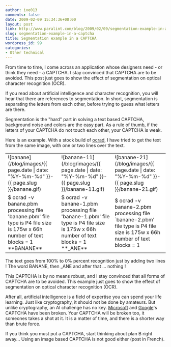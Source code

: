 ```yaml
---
author: ixe013
comments: false
date: 2009-02-09 15:34:36+00:00
layout: post
link: http://www.paralint.com/blog/2009/02/09/segmentation-example-in-a-captcha/
slug: segmentation-example-in-a-captcha
title: Segmentation example in a CAPTCHA
wordpress_id: 99
categories:
- Other technical
---
```


From time to time, I come across an application whose designers need - or think they need - a CAPTCHA. I stay convinced that CAPTCHA are to be avoided. This post just goes to show the effect of segmentation on optical character recognition (OCR).  
  
If you read about artificial intelligence and character recognition, you will hear that there are references to segmentation. In short, segmentation is separating the letters from each other, before trying to guess what letters are there.  
  
Segmentation is the "hard" part in solving a text based CAPTCHA, background noise and colors are the easy part. As a rule of thumb, if the letters of your CAPTCHA do not touch each other, your CAPTCHA is weak.  


Here is an example. With a stock build of [ocrad](http://www.gnu.org/software/ocrad/ocrad.html), I have tried to get the text from the same image, with one or two lines over the text.  




<table bgcolor="#ffffff" border="0" class="zeroBorder" width="100%" cellpadding="3" cellspacing="0" id="j3z3" >
<tbody id="wlf87" >
<tr id="wlf88" >

<td width="33%" id="wlf89" >![banane](/blog/images/{{ page.date | date: "%Y-%m-%d" }}-{{ page.slug }}/banane.gif)
</td>

<td width="33%" id="wlf811" >![banane-11](/blog/images/{{ page.date | date: "%Y-%m-%d" }}-{{ page.slug }}/banane-11.gif)  

</td>

<td width="33%" id="wlf814" >![banane-21](/blog/images/{{ page.date | date: "%Y-%m-%d" }}-{{ page.slug }}/banane-21.gif)  

</td>
</tr>
<tr id="wlf817" >

<td width="33%" id="wlf818" >$ ocrad -v banane.pbm  
processing file 'banane.pbm'  
file type is P4  
file size is 175w x 66h  
number of text blocks = 1  
**BANANE**  

</td>

<td width="33%" id="wlf825" >$ ocrad -v banane-1.pbm  
processing file 'banane-1.pbm'  
file type is P4  
file size is 175w x 66h  
number of text blocks = 1  
**_ANE**  

</td>

<td width="33%" id="wlf832" >$ ocrad -v banane-2.pbm  
processing file `banane-2.pbm'  
file type is P4  
file size is 175w x 66h  
number of text blocks = 1  
  

</td>
</tr>
</tbody></table>



The text goes from 100% to 0% percent recognition just by adding two lines ! The word BANANE, then _ANE and after that ... nothing !

This CAPTCHA is by no means robust, and I stay convinced that all forms of CAPTCHA are to be avoided. This example just goes to show the effect of segmentation on optical character recognition (OCR).  
  
After all, artificial intelligence is a field of expertise you can spend your life learning. Just like cryptography, it should not be done by amateurs. But unlike cryptography, an AI challenge has no key. [Microsoft](http://www.websense.com/securitylabs/blog/blog.php?BlogID=171) and [Google](http://www.websense.com/securitylabs/blog/blog.php?BlogID=174)'s CAPTCHA have been broken. Your CAPTCHA will be broken too, it someones takes a shot at it. It is a matter of time, and there is a shorter way than brute force.  
  
If you think you must put a CAPTCHA, start thinking about plan B right away... Using an image based CAPTCHA is not good either (post in French).
